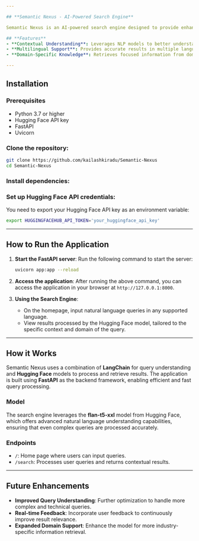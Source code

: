 ```yaml
---

## **Semantic Nexus - AI-Powered Search Engine**

Semantic Nexus is an AI-powered search engine designed to provide enhanced natural language processing and domain-specific knowledge retrieval. Built with LangChain and the Hugging Face API, it offers contextual understanding and multilingual support, revolutionizing how users interact with search engines.

## **Features**
- **Contextual Understanding**: Leverages NLP models to better understand the context behind queries.
- **Multilingual Support**: Provides accurate results in multiple languages using Hugging Face models.
- **Domain-Specific Knowledge**: Retrieves focused information from domain-specific knowledge bases.

---
```


## **Installation**

### **Prerequisites**
- Python 3.7 or higher
- Hugging Face API key
- FastAPI
- Uvicorn

### **Clone the repository:**
```bash
git clone https://github.com/kailashkiradu/Semantic-Nexus
cd Semantic-Nexus
```

### **Install dependencies:**

### **Set up Hugging Face API credentials:**
You need to export your Hugging Face API key as an environment variable:
```bash
export HUGGINGFACEHUB_API_TOKEN='your_huggingface_api_key'
```

---

## **How to Run the Application**

1. **Start the FastAPI server**:
   Run the following command to start the server:
   ```bash
   uvicorn app:app --reload
   ```

2. **Access the application**:
   After running the above command, you can access the application in your browser at `http://127.0.0.1:8000`.

3. **Using the Search Engine**:
   - On the homepage, input natural language queries in any supported language.
   - View results processed by the Hugging Face model, tailored to the specific context and domain of the query.

---

## **How it Works**
Semantic Nexus uses a combination of **LangChain** for query understanding and **Hugging Face** models to process and retrieve results. The application is built using **FastAPI** as the backend framework, enabling efficient and fast query processing.

### **Model**
The search engine leverages the **flan-t5-xxl** model from Hugging Face, which offers advanced natural language understanding capabilities, ensuring that even complex queries are processed accurately.

### **Endpoints**
- `/`: Home page where users can input queries.
- `/search`: Processes user queries and returns contextual results.

---

## **Future Enhancements**
- **Improved Query Understanding**: Further optimization to handle more complex and technical queries.
- **Real-time Feedback**: Incorporate user feedback to continuously improve result relevance.
- **Expanded Domain Support**: Enhance the model for more industry-specific information retrieval.
